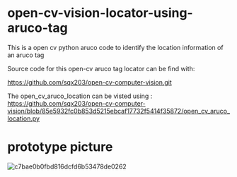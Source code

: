 # open-cv-vision-locator-using-aruco-tag
This is a open cv python aruco code to identify the location information of an aruco tag

Source code for this open-cv aruco tag locator can be find with:

https://github.com/sqx203/open-cv-computer-vision.git

The open_cv_aruco_location can be visted using : 
https://github.com/sqx203/open-cv-computer-vision/blob/85e5932fc0b853d5215ebcaf17732f5414f35872/open_cv_aruco_location.py

# prototype picture
![c7bae0b0fbd816dcfd6b53478de0262](https://user-images.githubusercontent.com/115371119/194724196-3e86af29-4c29-491f-a326-cf780c695c9f.jpg)
